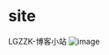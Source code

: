 # site
LGZZK-博客小站
![image](https://user-images.githubusercontent.com/46087700/146640380-aa612c61-aba6-4d83-b26b-a1f5fc32c9c9.png)
